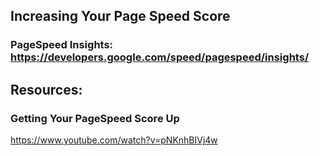 
## Increasing Your Page Speed Score
### PageSpeed Insights: https://developers.google.com/speed/pagespeed/insights/


## Resources: 
### Getting Your PageSpeed Score Up
 https://www.youtube.com/watch?v=pNKnhBIVj4w
